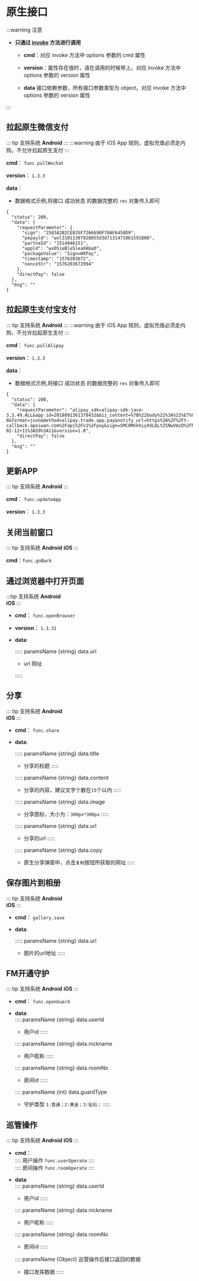 # 原生接口

:::warning 注意

- **只通过 [invoke](/guide/api.html#invoke) 方法进行调用**

    - **cmd**：对应 invoke 方法中 options 参数的 cmd 属性
    
    - **version**：属性存在值时，请在调用的时候带上。对应 invoke 方法中 options 参数的 version 属性
    
    - **data** 接口依赖参数，所有接口参数类型为 object。对应 invoke 方法中 options 参数的 version 属性

:::

## 拉起原生微信支付
::: tip 支持系统
**Android**
:::
:::warning
由于 iOS App 规则，虚拟充值必须走内购，不允许拉起原生支付
:::

**cmd**：
`func.pullWechat`

**version**：
`1.3.3`

**data**：
 - 数据格式示例,将接口 成功状态 的数据完整的 `res` 对象传入即可
```json5
{
  "status": 200,
  "data": {
    "requestParameter": {
      "sign": "2583A2B2CE835F7266690F70AF6450D9",
      "pepayld": "wxl31011307928055d3d7131471061591800",
      "partneId": "1514946151",
      "appld": "wxOSieBleSleaOAbaO",
      "packageValue": "Sign=WXPay",
      "timestamp": "1576203672",
      "nonceStr": "1576203672994"
    },
    "directPay": false
  },
  "msg": ""
}
```

## 拉起原生支付宝支付
::: tip 支持系统
**Android**
:::
:::warning
由于 iOS App 规则，虚拟充值必须走内购，不允许拉起原生支付
:::

**cmd**：
`func.pullAlipay`

**version**：
`1.3.3`

**data**：
 - 数据格式示例,将接口 成功状态 的数据完整的 `res` 对象传入即可

```json5
{
  "status": 200,
  "data": {
    "requestParameter": "alipay_sdk=alipay-sdk-java-3.3.49.ALL&app_id=2018091361378432&biz_content=%7B%22body%22%3A%22%E7%9A%AE%E7%9A%AE%E5%B8%81%E5%85%85%E5%80%BC%3A0.01%E5%B8%81%22%2C%22out_trade_no%22%3A%22C_TEST200212592880%22%2C%22product_code%22%3A%22QUICK_MSECURITY_PAY%22%2C%22subject%22%3A%22%E7%9A%AE%E7%9A%AE%E5%B8%81%E5%85%85%E5%80%BC%3A0.01%E5%B8%81%22%2C%22timeout_express%22%3A%2230m%22%2C%22total_amount%22%3A%220.01%22%7D&charset=utf-8&format=json&method=alipay.trade.app.pay&notify_url=https%3A%2F%2Ft-callback.apeiwan.com%2Fapi%2Fv1%2Fpay&sign=SMC8MnkhiyXdL6LtZSNwVmzD%2FRLrgQXv3gJDdTiiEaXM0UyFiwsyfdZem1nYA2qSn8OMTSBP%2FCuKMvxABAoL5JewhXkE%2FmsaTQ23HfFiI105Oc%2BZavktJMaKq3POD%2Fp12ALEkO2ZR6VP2BXsww4%2Fg%2F19SmSYKAsJpzHDB9pqD7XBKhSX3B8HZ9e8zIONYrDu7bTJTUOWbQ3Pc27VXwG83vYdjdBCSz162BfLYeeBj0iHABaAeYiQAHgBJbOXvqvsoBZa7bjSXn0TJG%2FStlqcqv1OCGXiok6UI6xNc3ju8sU8DheIYR5oIXDiT%2Bm%2B6GrtpaRDBFfoaF9Y9WaDItuNpQ%3D%3D&sign_type=RSA2&timestamp=2020-02-12+11%3A59%3A11&version=1.0",
    "directPay": false
  },
  "msg": ""
}
```

## 更新APP
::: tip 支持系统
**Android**
:::

**cmd**：
`func.updateApp`

**version**：
`1.3.3`

## 关闭当前窗口

::: tip 支持系统
**Android**
**iOS**
:::

**cmd**：`func.goBack`

## 通过浏览器中打开页面

:::tip 支持系统
**Android**     
**iOS**
:::

- **cmd**：
`func.openBrowser`

- **version**：
`1.3.31`

- **data**:

    ::::: paramsName {string} data.url
    
     - url 网址
    
    :::::
    
## 分享

::: tip 支持系统
**Android**     
**iOS**
:::

- **cmd**：
`func.share`

- **data**:

    ::::: paramsName {string} data.title
    - 分享的标题
    :::::
    
    ::::: paramsName {string} data.content
    - 分享的内容，建议文字个数在`15`个以内
    :::::
    
    ::::: paramsName {string} data.image
    - 分享图标，大小为：`300px*300px`
    :::::
    
    ::::: paramsName {string} data.url
    - 分享的url
    :::::

    ::::: paramsName {string} data.copy
    - 原生分享弹窗中，点击`复制`按钮所获取的网址
    :::::
    
## 保存图片到相册

::: tip 支持系统
**Android**     
**iOS**
:::

- **cmd**：
`gallery.save`

- **data**:

    ::::: paramsName {string} data.url
    - 图片的url地址
    :::::  


## FM开通守护
::: tip 支持系统
**Android**
**iOS**
:::

- **cmd**：
`func.openGuard`

- **data**:  
    ::::    paramsName {string} data.userId
    - 用户id
    :::::

    ::::    paramsName {string} data.nickname
    - 用户昵称
    :::::

    ::::    paramsName {string} data.roomNo
    - 房间id
    :::::

    ::::    paramsName {int} data.guardType
    - 守护类型 `1:普通；2:黄金；3:钻石；`
    :::::


  
## 巡管操作
::: tip 支持系统
**Android**
**iOS**
:::

- **cmd**：  
  :::: 用户操作 `func.userOperate` ::::  
  :::: 房间操作 `func.roomOperate` :::: 

- **data**:  
    ::::    paramsName {string} data.userId
    - 用户id
    :::::

    ::::    paramsName {string} data.nickname
    - 用户昵称
    :::::

    ::::    paramsName {string} data.roomNo
    - 房间id
    :::::

    ::::    paramsName {Object} 巡管操作后接口返回的数据
    - 接口发挥数据
    :::::
